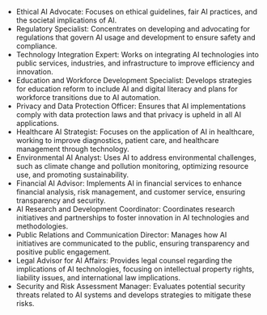 - Ethical AI Advocate: Focuses on ethical guidelines, fair AI practices, and the societal implications of AI.
- Regulatory Specialist: Concentrates on developing and advocating for regulations that govern AI usage and development to ensure safety and compliance.
- Technology Integration Expert: Works on integrating AI technologies into public services, industries, and infrastructure to improve efficiency and innovation.
- Education and Workforce Development Specialist: Develops strategies for education reform to include AI and digital literacy and plans for workforce transitions due to AI automation.
- Privacy and Data Protection Officer: Ensures that AI implementations comply with data protection laws and that privacy is upheld in all AI applications.
- Healthcare AI Strategist: Focuses on the application of AI in healthcare, working to improve diagnostics, patient care, and healthcare management through technology.
- Environmental AI Analyst: Uses AI to address environmental challenges, such as climate change and pollution monitoring, optimizing resource use, and promoting sustainability.
- Financial AI Advisor: Implements AI in financial services to enhance financial analysis, risk management, and customer service, ensuring transparency and security.
- AI Research and Development Coordinator: Coordinates research initiatives and partnerships to foster innovation in AI technologies and methodologies.
- Public Relations and Communication Director: Manages how AI initiatives are communicated to the public, ensuring transparency and positive public engagement.
- Legal Advisor for AI Affairs: Provides legal counsel regarding the implications of AI technologies, focusing on intellectual property rights, liability issues, and international law implications.
- Security and Risk Assessment Manager: Evaluates potential security threats related to AI systems and develops strategies to mitigate these risks.